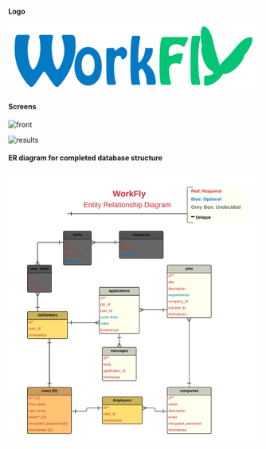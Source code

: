 #### Logo
![logo](./app/assets/images/logo.png)

#### Screens
![front](https://i.imgur.com/q4yFJbN.jpg)

![results](https://i.imgur.com/GAhhnMY.jpg)


#### ER diagram for completed database structure
![ask](./app/assets/images/ER_diagram2.png)
